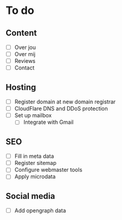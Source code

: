 # To do

## Content

- [ ] Over jou
- [ ] Over mij
- [ ] Reviews
- [ ] Contact

## Hosting

- [ ] Register domain at new domain registrar
- [ ] CloudFlare DNS and DDoS protection
- [ ] Set up mailbox
  - [ ] Integrate with Gmail

## SEO

- [ ] Fill in meta data
- [ ] Register sitemap
- [ ] Configure webmaster tools
- [ ] Apply microdata

## Social media

- [ ] Add opengraph data
